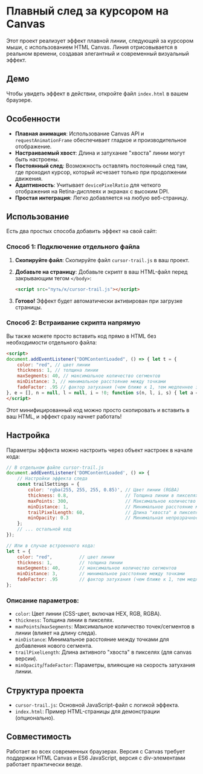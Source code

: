 # Плавный след за курсором на Canvas

Этот проект реализует эффект плавной линии, следующей за курсором мыши, с использованием HTML Canvas. Линия отрисовывается в реальном времени, создавая элегантный и современный визуальный эффект.

## Демо

Чтобы увидеть эффект в действии, откройте файл `index.html` в вашем браузере.

## Особенности

-   **Плавная анимация**: Использование Canvas API и `requestAnimationFrame` обеспечивает гладкое и производительное отображение.
-   **Настраиваемый хвост**: Длина и затухание "хвоста" линии могут быть настроены.
-   **Постоянный след**: Возможность оставлять постоянный след там, где проходил курсор, который исчезает только при продолжении движения.
-   **Адаптивность**: Учитывает `devicePixelRatio` для четкого отображения на Retina-дисплеях и экранах с высоким DPI.
-   **Простая интеграция**: Легко добавляется на любую веб-страницу.

## Использование

Есть два простых способа добавить эффект на свой сайт:

### Способ 1: Подключение отдельного файла

1.  **Скопируйте файл**: Скопируйте файл `cursor-trail.js` в ваш проект.
2.  **Добавьте на страницу**: Добавьте скрипт в ваш HTML-файл перед закрывающим тегом `</body>`:

    ```html
    <script src="путь/к/cursor-trail.js"></script>
    ```

3.  **Готово!** Эффект будет автоматически активирован при загрузке страницы.

### Способ 2: Встраивание скрипта напрямую

Вы также можете просто вставить код прямо в HTML без необходимости отдельного файла:

```html
<script>
document.addEventListener("DOMContentLoaded", () => { let t = { 
    color: "red", // цвет линии
    thickness: 1, // толщина линии
    maxSegments: 40, // максимальное количество сегментов
    minDistance: 3, // минимальное расстояние между точками
    fadeFactor: .95 // фактор затухания (чем ближе к 1, тем медленнее затухание)
}, e = [], n = null, l = null, i = !0; function s(n, l, i, s) { let a = document.createElement("div"); if (a.classList.add("trail-segment"), a.style.width = `${Math.sqrt(Math.pow(i - n, 2) + Math.pow(s - l, 2))}px`, a.style.height = `${t.thickness}px`, a.style.left = `${n}px`, a.style.top = `${l}px`, a.style.transform = `rotate(${180 * Math.atan2(s - l, i - n) / Math.PI}deg)`, a.style.transformOrigin = "0 0", a.style.backgroundColor = t.color, a.style.position = "fixed", a.style.pointerEvents = "none", a.style.zIndex = "9998", a.style.borderRadius = "0px", a.style.opacity = "1", a.style.transition = "opacity 0.3s", document.body.appendChild(a), e.push(a), e.length > t.maxSegments) { let r = e.shift(); r.style.opacity = "0", setTimeout(() => { r.remove() }, 300) } o() } function o() { e.forEach((t, n) => { let l = (n + 1) / e.length; t.style.opacity = l }) } document.addEventListener("mousemove", e => { if (i) { n = e.clientX, l = e.clientY, i = !1; return } if (null === n || null === l) { n = e.clientX, l = e.clientY; return } let o = e.clientX - n, a = e.clientY - l, r = Math.sqrt(o * o + a * a); r > t.minDistance && (s(n, l, e.clientX, e.clientY), n = e.clientX, l = e.clientY) }) });
</script>
```

Этот минифицированный код можно просто скопировать и вставить в ваш HTML, и эффект сразу начнет работать!

## Настройка

Параметры эффекта можно настроить через объект настроек в начале кода:

```javascript
// В отдельном файле cursor-trail.js
document.addEventListener('DOMContentLoaded', () => {
    // Настройки эффекта следа
    const trailSettings = {
        color: 'rgba(255, 255, 255, 0.85)', // Цвет линии (RGBA)
        thickness: 0.8,                     // Толщина линии в пикселях
        maxPoints: 300,                     // Максимальное количество точек в линии
        minDistance: 1,                     // Минимальное расстояние между точками
        trailPixelLength: 60,               // Длина "хвоста" в пикселях, который активно затухает
        minOpacity: 0.3                     // Минимальная непрозрачность постоянной части
    };
    // ... остальной код
});

// Или в случае встроенного кода:
let t = { 
    color: "red",          // цвет линии
    thickness: 1,          // толщина линии 
    maxSegments: 40,       // максимальное количество сегментов
    minDistance: 3,        // минимальное расстояние между точками
    fadeFactor: .95        // фактор затухания (чем ближе к 1, тем медленнее затухание)
};
```

### Описание параметров:

-   `color`: Цвет линии (CSS-цвет, включая HEX, RGB, RGBA).
-   `thickness`: Толщина линии в пикселях.
-   `maxPoints`/`maxSegments`: Максимальное количество точек/сегментов в линии (влияет на длину следа).
-   `minDistance`: Минимальное расстояние между точками для добавления нового сегмента.
-   `trailPixelLength`: Длина активного "хвоста" в пикселях (для canvas версии).
-   `minOpacity`/`fadeFactor`: Параметры, влияющие на скорость затухания линии.

## Структура проекта

-   `cursor-trail.js`: Основной JavaScript-файл с логикой эффекта.
-   `index.html`: Пример HTML-страницы для демонстрации (опционально).

## Совместимость

Работает во всех современных браузерах. Версия с Canvas требует поддержки HTML Canvas и ES6 JavaScript, версия с div-элементами работает практически везде. 